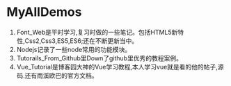 # MyAllDemos
1. Font_Web是平时学习,复习时做的一些笔记。包括HTML5新特性,Css2,Css3,ES5,ES6;还在不断更新当中。
2. Nodejs记录了一些node常用的功能模块。
3. Tutorails_From_Github里Down了github里优秀的教程案例。
4. Vue_Tutorial是博客园大神的Vue学习教程,本人学习vue就是看的他的帖子,源码.还有雨溪欧巴的官方文档。
